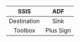 | SSIS           | ADF           |
|:--------------:|:-------------:|
| Destination    | Sink          |
| Toolbox        | Plus Sign     |
